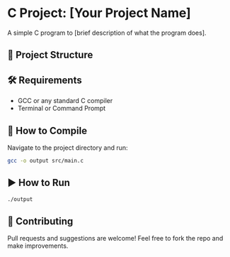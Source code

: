 # C Project: [Your Project Name]

A simple C program to [brief description of what the program does].

## 📁 Project Structure



## 🛠️ Requirements

- GCC or any standard C compiler
- Terminal or Command Prompt

## 🚀 How to Compile

Navigate to the project directory and run:

```bash
gcc -o output src/main.c
```


## ▶️ How to Run

```bash
./output
```


## 🙌 Contributing
Pull requests and suggestions are welcome! Feel free to fork the repo and make improvements.